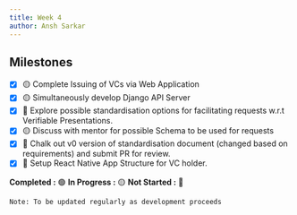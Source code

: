 ```yaml
---
title: Week 4
author: Ansh Sarkar
---
```

<!--

-->

## Milestones

- [x] 🟡 Complete Issuing of VCs via Web Application
- [x] 🟡 Simultaneously develop Django API Server
- [x] 🔴 Explore possible standardisation options for facilitating requests w.r.t Verifiable Presentations.
- [x] 🟡 Discuss with mentor for possible Schema to be used for requests
- [x] 🔴 Chalk out v0 version of standardisation document (changed based on requirements) and submit PR for review.
- [x] 🔴 Setup React Native App Structure for VC holder.

**Completed :** 🟢    **In Progress :** 🟡    **Not Started :** 🔴

```Note: To be updated regularly as development proceeds```
